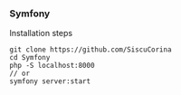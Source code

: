 ### Symfony

Installation steps
```
git clone https://github.com/SiscuCorina
cd Symfony
php -S localhost:8000
// or
symfony server:start
```
